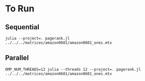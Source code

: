 # To Run

## Sequential

```console
julia --project=. pagerank.jl ../../../matrices/amazon0601/amazon0601_ones.mtx
```

## Parallel

```console
OMP_NUM_THREADS=12 julia --threads 12 --project=. pagerank.jl ../../../matrices/amazon0601/amazon0601_ones.mtx
```
